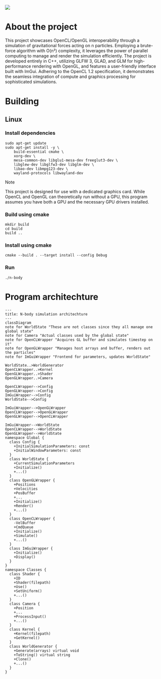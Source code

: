 ![](preview.gif)
# About the project

This project showcases OpenCL/OpenGL interoperability through a simulation of gravitational forces acting on n particles. 
Employing a brute-force algorithm with O(n²) complexity, it leverages the power of parallel computing to manage and render the simulation efficiently. 
The project is developed entirely in C++, utilizing GLFW 3, GLAD, and GLM for high-performance rendering with OpenGL, and features a user-friendly interface built with ImGui. 
Adhering to the OpenCL 1.2 specification, it demonstrates the seamless integration of compute and graphics processing for sophisticated simulations.

# Building

## Linux

### Install dependencies

```console
sudo apt-get update
sudo apt-get install -y \
    build-essential cmake \
    xorg-dev \
    mesa-common-dev libglu1-mesa-dev freeglut3-dev \
    libglew-dev libglfw3-dev libglm-dev \
    libao-dev libmpg123-dev \
    wayland-protocols libwayland-dev
```
> [!NOTE]
> 
> This project is designed for use with a dedicated graphics card. While OpenCL and OpenGL can theoretically run without a GPU, this program assumes you have both a GPU and the necessary GPU drivers installed.

### Build using cmake
```console
mkdir build
cd build
build ..
```

### Install using cmake
```console
cmake --build . --target install --config Debug
```

### Run
```console
./n-body
```

# Program architechture

```mermaid
---
title: N-body simulation architechture
---
classDiagram
note for WorldState "These are not classes since they all manage one global state"
note for Camera "Actual classes used by the global state"
note for OpenCLWrapper "Acquires GL buffer and simulates timestep on it"
note for OpenGLWrapper "Manages host arrays and buffer, renders out the particles"
note for ImGuiWrapper "Frontend for parameters, updates WorldState"

WorldState..>WorldGenerator
OpenCLWrapper..>Kernel
OpenGLWrapper..>Shader
OpenGLWrapper..>Camera

OpenCLWrapper-->Config
OpenGLWrapper-->Config
ImGuiWrapper-->Config
WorldState-->Config

ImGuiWrapper-->OpenGLWrapper
OpenCLWrapper-->OpenGLWrapper
OpenGLWrapper-->OpenCLWrapper

ImGuiWrapper-->WorldState
OpenCLWrapper-->WorldState
OpenGLWrapper-->WorldState
namespace Global {
  class Config {
    +InitialSimulationParameters: const
    +InitialWindowParameters: const
  }
  class WorldState {
    +CurrentSimulationParameters
    +Initialize()
    +...()
  }
  class OpenGLWrapper {
    +Positions
    +Velocities
    +PosBuffer
    +...
    +Initialize()
    +Render()
    +...()
  }
  class OpenCLWrapper {
    -VelBuffer
    +CmdQueue
    +Initialize()
    +Simulate()
    +...()
  }
  class ImGuiWrapper {
    +Initialize()
    +Display()
  }
}
namespace Classes {
  class Shader {
    +ID
    +Shader(filepath)
    +Use()
    +SetUniform()
    +...()
  }
  class Camera {
    +Position
    +...
    +ProcessInput()
    +...()
  }
  class Kernel {
    +Kernel(filepath)
    +GetKernel()
  }
  class WorldGenerator {
    +Generate(arrays) virtual void
    +ToString() virtual string
    +Clone()
    +...()
  }
}

```